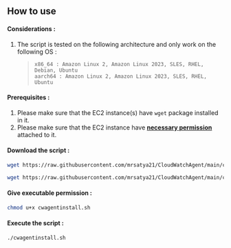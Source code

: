 ## How to use

#### Considerations :

1. The script is tested on the following architecture and only work on the following OS : 

    > ```
    > x86_64 : Amazon Linux 2, Amazon Linux 2023, SLES, RHEL, Debian, Ubuntu
    > aarch64 : Amazon Linux 2, Amazon Linux 2023, SLES, RHEL, Ubuntu
    > ``` 

#### Prerequisites :

1. Please make sure that the EC2 instance(s) have `wget` package installed in it. 
2. Please make sure that the EC2 instance have **[necessary permission](https://docs.aws.amazon.com/AmazonCloudWatch/latest/monitoring/create-iam-roles-for-cloudwatch-agent-commandline.html)** attached to it.

#### Download the script :

```sh 
wget https://raw.githubusercontent.com/mrsatya21/CloudWatchAgent/main/configuration.sh

wget https://raw.githubusercontent.com/mrsatya21/CloudWatchAgent/main/cwagentinstall.sh
```

#### Give executable permission :

```sh
chmod u+x cwagentinstall.sh
```

#### Execute the script :

```sh
./cwagentinstall.sh
```

